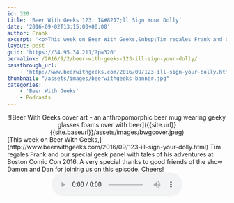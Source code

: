 ```yaml
---
id: 320
title: 'Beer With Geeks 123: I&#8217;ll Sign Your Dolly'
date: '2016-09-02T13:15:00+00:00'
author: Frank
excerpt: '<p>This week on Beer With Geeks,&nbsp;Tim regales Frank and our special geek panel with tales of his adventures at Boston Comic Con 2016. A very special thanks to good friends of the show Damon and Dan for joining us on this episode. Cheers!</p>'
layout: post
guid: 'https://34.95.34.211/?p=320'
permalink: /2016/9/2/beer-with-geeks-123-ill-sign-your-dolly/
passthrough_url:
    - 'http://www.beerwithgeeks.com/2016/09/123-ill-sign-your-dolly.html'
thumbnail: "/assets/images/beerwithgeeks-banner.jpg"
categories:
    - 'Beer With Geeks'
    - Podcasts
---
```

<div markdown="1" style="text-align: center;">
![Beer With Geeks cover art - an anthropomorphic beer mug wearing geeky glasses foams over with beer]({{site.url}}{{site.baseurl}}/assets/images/bwgcover.jpeg)
</div>
[This week on Beer With Geeks,](http://www.beerwithgeeks.com/2016/09/123-ill-sign-your-dolly.html) Tim regales Frank and our special geek panel with tales of his adventures at Boston Comic Con 2016. A very special thanks to good friends of the show Damon and Dan for joining us on this episode. Cheers!

<div markdown="1" style="text-align: center;">
<audio controls>
  <source src="http://www.podtrac.com/pts/redirect.mp3/archive.org/download/BWG123/BWG123.mp3" type="audio/mpeg">
  Your browser does not support the audio element.
</audio>
</div>